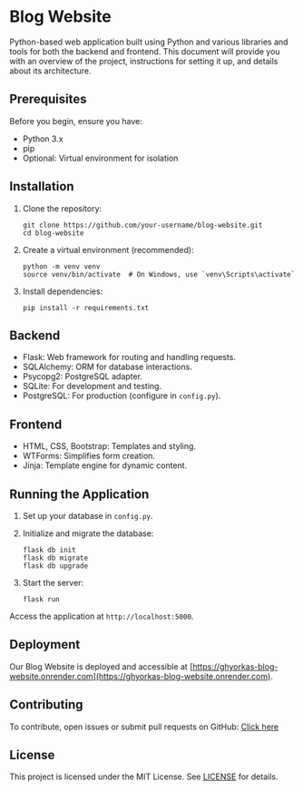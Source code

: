 # Blog Website

Python-based web application built using Python and various libraries and tools for both the backend and frontend. This document will provide you with an overview of the project, instructions for setting it up, and details about its architecture.

## Prerequisites

Before you begin, ensure you have:
- Python 3.x
- pip
- Optional: Virtual environment for isolation

## Installation

1. Clone the repository:

   ```shell
   git clone https://github.com/your-username/blog-website.git
   cd blog-website
   ```

2. Create a virtual environment (recommended):

   ```shell
   python -m venv venv
   source venv/bin/activate  # On Windows, use `venv\Scripts\activate`
   ```

3. Install dependencies:

   ```shell
   pip install -r requirements.txt
   ```

## Backend

- Flask: Web framework for routing and handling requests.
- SQLAlchemy: ORM for database interactions.
- Psycopg2: PostgreSQL adapter.
- SQLite: For development and testing.
- PostgreSQL: For production (configure in `config.py`).

## Frontend

- HTML, CSS, Bootstrap: Templates and styling.
- WTForms: Simplifies form creation.
- Jinja: Template engine for dynamic content.

## Running the Application

1. Set up your database in `config.py`.

2. Initialize and migrate the database:

   ```shell
   flask db init
   flask db migrate
   flask db upgrade
   ```

3. Start the server:

   ```shell
   flask run
   ```

Access the application at `http://localhost:5000`.

## Deployment

Our Blog Website is deployed and accessible at [https://ghyorkas-blog-website.onrender.com](https://ghyorkas-blog-website.onrender.com).

## Contributing

To contribute, open issues or submit pull requests on GitHub: [Click here](https://github.com/ggg6r34t/ghyorka-blog-website)

## License

This project is licensed under the MIT License. See [LICENSE](LICENSE) for details.
